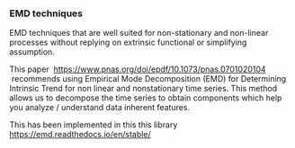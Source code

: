 ### EMD techniques

EMD techniques that are well suited for non-stationary and non-linear processes without replying on extrinsic functional or simplifying assumption. 

This paper  https://www.pnas.org/doi/epdf/10.1073/pnas.0701020104   recommends using Empirical Mode Decomposition (EMD) for 
Determining Intrinsic Trend for non linear and nonstationary time series. This method allows us to decompose the time series to obtain
components which help you analyze / understand data inherent features. 

This has been implemented in this this library https://emd.readthedocs.io/en/stable/
